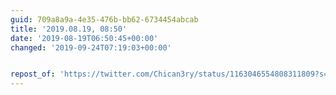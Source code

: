 ```yaml
---
guid: 709a8a9a-4e35-476b-bb62-6734454abcab
title: '2019.08.19, 08:50'
date: '2019-08-19T06:50:45+00:00'
changed: '2019-09-24T07:19:03+00:00'


repost_of: 'https://twitter.com/Chican3ry/status/1163046554808311809?s=20'
---
```


